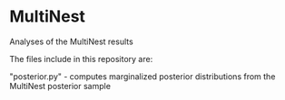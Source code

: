 # MultiNest
Analyses of the MultiNest results

The files include in this repository are:

"posterior.py" - computes marginalized posterior distributions from the MultiNest posterior sample
